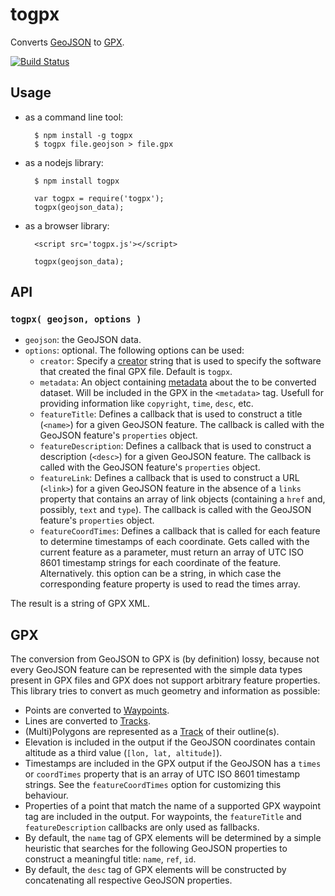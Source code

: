 togpx
=====

Converts [GeoJSON](http://geojson.org/) to [GPX](http://www.topografix.com/gpx.asp).

[![Build Status](https://secure.travis-ci.org/tyrasd/togpx.png)](https://travis-ci.org/tyrasd/togpx)

Usage
-----

* as a command line tool:
  
        $ npm install -g togpx
        $ togpx file.geojson > file.gpx
  
* as a nodejs library:
  
        $ npm install togpx
  
        var togpx = require('togpx');
        togpx(geojson_data);
  
* as a browser library:
  
        <script src='togpx.js'></script>
  
        togpx(geojson_data);

API
---

### `togpx( geojson, options )`

* `geojson`: the GeoJSON data.
* `options`: optional. The following options can be used:
  * `creator`: Specify a [creator](http://www.topografix.com/gpx/1/1/#element_gpx) string that is used to specify the software that created the final GPX file. Default is `togpx`.
  * `metadata`: An object containing [metadata](http://www.topografix.com/gpx/1/1/#type_metadataType) about the to be converted dataset. Will be included in the GPX in the `<metadata>` tag. Usefull for providing information like `copyright`, `time`, `desc`, etc.
  * `featureTitle`: Defines a callback that is used to construct a title (`<name>`) for a given GeoJSON feature. The callback is called with the GeoJSON feature's `properties` object.
  * `featureDescription`: Defines a callback that is used to construct a description (`<desc>`) for a given GeoJSON feature. The callback is called with the GeoJSON feature's `properties` object.
  * `featureLink`: Defines a callback that is used to construct a URL (`<link>`) for a given GeoJSON feature in the absence of a `links` property that contains an array of link objects (containing a `href` and, possibly, `text` and `type`). The callback is called with the GeoJSON feature's `properties` object.
  * `featureCoordTimes`: Defines a callback that is called for each feature to determine timestamps of each coordinate. Gets called with the current feature as a parameter, must return an array of UTC ISO 8601 timestamp strings for each coordinate of the feature. Alternatively. this option can be a string, in which case the corresponding feature property is used to read the times array.

The result is a string of GPX XML.

GPX
---

The conversion from GeoJSON to GPX is (by definition) lossy, because not every GeoJSON feature can be represented with the simple data types present in GPX files and GPX does not support arbitrary feature properties. This library tries to convert as much geometry and information as possible:

* Points are converted to [Waypoints](http://www.topografix.com/gpx/1/1/#type_wptType).
* Lines are converted to [Tracks](http://www.topografix.com/gpx/1/1/#type_trkType).
* (Multi)Polygons are represented as a [Track](http://www.topografix.com/gpx/1/1/#type_trkType) of their outline(s).
* Elevation is included in the output if the GeoJSON coordinates contain altitude as a third value (`[lon, lat, altitude]`).
* Timestamps are included in the GPX output if the GeoJSON has a `times` or `coordTimes` property that is an array of UTC ISO 8601 timestamp strings. See the `featureCoordTimes` option for customizing this behaviour.
* Properties of a point that match the name of a supported GPX waypoint tag are included in the output. For waypoints, the `featureTitle` and `featureDescription` callbacks are only used as fallbacks.
* By default, the `name` tag of GPX elements will be determined by a simple heuristic that searches for the following GeoJSON properties to construct a meaningful title: `name`, `ref`, `id`.
* By default, the `desc` tag of GPX elements will be constructed by concatenating all respective GeoJSON properties.
